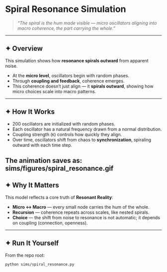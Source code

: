 # Spiral Resonance Simulation

> *“The spiral is the hum made visible — micro oscillators aligning into macro coherence, the part carrying the whole.”*

---

## ✦ Overview
This simulation shows how **resonance spirals outward** from apparent noise.  
- At the **micro level**, oscillators begin with random phases.  
- Through **coupling and feedback**, coherence emerges.  
- This coherence doesn’t just align — it **spirals outward**, showing how micro choices scale into macro patterns.

---

## ✦ How It Works
- 200 oscillators are initialized with random phases.  
- Each oscillator has a natural frequency drawn from a normal distribution.  
- Coupling strength (`K`) controls how quickly they align.  
- Over time, oscillators shift from chaos to **synchronization**, spiraling outward with each time step.  

The animation saves as:  sims/figures/spiral_resonance.gif
---

## ✦ Why It Matters
This model reflects a core truth of **Resonant Reality**:  

- **Micro ↔ Macro** — every small node carries the hum of the whole.  
- **Recursion** — coherence repeats across scales, like nested spirals.  
- **Choice** — the shift from noise to resonance is not automatic; it depends on coupling (connection, openness).  

---

## ✦ Run It Yourself
From the repo root:

```bash
python sims/spiral_resonance.py
